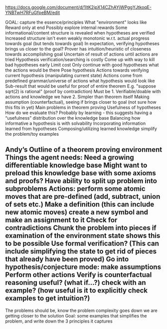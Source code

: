 https://docs.google.com/document/d/1ltK2ipX14CZhAYjWPggYJtkoqE-YNBTwH7RFuGfpeBM/edit

GOAL: capture the essence/principles
What "environment" looks like
Reward only at end
Possibly explore internal rewards
Some informational/content structure is revealed when hypotheses are verified
Increased structure isn't even weakly monotonic w.r.t. actual progress towards goal (but tends towards goal)
In expectation, verifying hypotheses brings us closer to the goal?
Prover has intuition/heuristic of closeness towards accomplishing goal
Uncertain of result of actions until actions are tried
Hypothesis verification/searching is costly
Come up with way to kill bad hypotheses early
Limit cost
Only continue with good hypotheses
what the actions would be there
Pose hypothesis
Actions towards verifying current hypothesis (manipulating current state)
Actions come from predefined grammar/universe of actions
what hypothesis would look like
Sub-result that would be useful for proof of entire theorem
E.g. "suppose sqrt(2) is rational" (proof by contradiction)
Must be 1. Verifiable/doable with actions and knowledge we have 2. Simpler than theorem itself
Making assumption (counterfactual), seeing if brings closer to goal (not sure how this fits in yet)
Main problems in theorem proving
Usefulness of hypotheses
How do we evaluate this? Probably by learning - this suggests having a “usefulness” distribution over the knowledge base
Balancing how informative a hypothesis is with solvability
Incorporating information learned from hypotheses
Composing/utilizing learned knowledge
simplify the problem/toy examples








Andy’s Outline of a theorem proving environment
Things the agent needs:
Need a growing differentiable knowledge base
Might want to preload this knowledge base with some axioms and proofs?
Have ability to split up problem into subproblems
Actions:
perform some atomic moves that are pre-defined (add, subtract, union of sets etc.)
Make a definition (this can include new atomic moves)
create a new symbol and make an assignment to it
Check for contradictions
Chunk the problem into pieces if examination of the environment state shows this to be possible
Use formal verification? (This can include simplifying the state to get rid of pieces that already have been proved)
Go into hypothesis/conjecture mode:
 make assumptions
Perform other actions
Verify
is counterfactual reasoning useful? (what if...?)
check with an example? (how useful is it to explicitly check examples to get intuition?)
----
The problems should be, know the problem complexity goes down we are getting closer to the solution
Goal: some examples that simplifies the problem, and write down the 3 principles it captures

